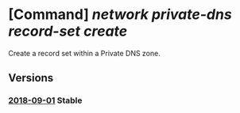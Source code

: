 # [Command] _network private-dns record-set create_

Create a record set within a Private DNS zone.

## Versions

### [2018-09-01](/Resources/mgmt-plane/L3N1YnNjcmlwdGlvbnMve30vcmVzb3VyY2Vncm91cHMve30vcHJvdmlkZXJzL21pY3Jvc29mdC5uZXR3b3JrL3ByaXZhdGVkbnN6b25lcy97fS97fS97fQ==/2018-09-01.xml) **Stable**

<!-- mgmt-plane /subscriptions/{}/resourcegroups/{}/providers/microsoft.network/privatednszones/{}/{}/{} 2018-09-01 -->
